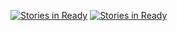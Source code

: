 [![Stories in Ready](https://badge.waffle.io/chriskrj/react_udacity.png?label=ready&title=Ready)](https://waffle.io/chriskrj/react_udacity?utm_source=badge)
[![Stories in Ready](https://badge.waffle.io/chriskrj/react_udacity.png?label=ready&title=Ready)](http://waffle.io/chriskrj/react_udacity)
